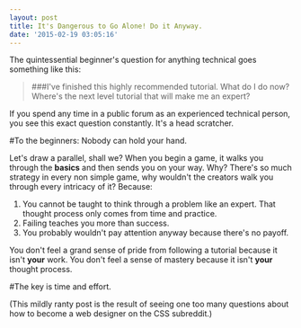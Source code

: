```yaml
---
layout: post
title: It's Dangerous to Go Alone! Do it Anyway.
date: '2015-02-19 03:05:16'
---
```


The quintessential beginner's question for anything technical goes something like this:

>###I've finished this highly recommended tutorial. What do I do now? Where's the next level tutorial that will make me an expert?

If you spend any time in a public forum as an experienced technical person, you see this exact question constantly. It's a head scratcher.

#To the beginners: Nobody can hold your hand.

Let's draw a parallel, shall we? When you begin a game, it walks you through the **basics** and then sends you on your way. Why? There's so much strategy in every non simple game, why wouldn't the creators walk you through every intricacy of it? Because:

1. You cannot be taught to think through a problem like an expert. That thought process only comes from time and practice.
2. Failing teaches you more than success.
3. You probably wouldn't pay attention anyway because there's no payoff.

You don't feel a grand sense of pride from following a tutorial because it isn't **your** work. You don't feel a sense of mastery because it isn't **your** thought process.

#The key is time and effort.

(This mildly ranty post is the result of seeing one too many questions about how to become a web designer on the CSS subreddit.)